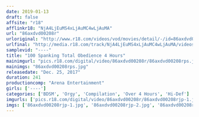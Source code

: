 ```yaml
---
date: 2019-01-13
draft: false
affsite: "r18"
afflinkr18: "NjA4LjEuMS4xLjAuMC4wLjAuMA"
url: "86axdvd00208r"
urloriginal: "http://www.r18.com/videos/vod/movies/detail/-/id=86axdvd00208r"
urlfinal: "http://media.r18.com/track/NjA4LjEuMS4xLjAuMC4wLjAuMA/videos/vod/movies/detail/-/id=86axdvd00208r"
samplevid: "----"
title: "100 Spanking Total Obedience 4 Hours"
mainimgurl: "pics.r18.com/digital/video/86axdvd00208r/86axdvd00208rps.jpg"
mainimgs: "86axdvd00208rps.jpg"
releasedate: "Dec. 25, 2017"
duration: 241
productioncomp: "Arena Entertainment"
girls: ['----']
categories: ['BDSM', 'Orgy', 'Compilation', 'Over 4 Hours', 'Hi-Def']
imgurls: ['pics.r18.com/digital/video/86axdvd00208r/86axdvd00208rjp-1.jpg', 'pics.r18.com/digital/video/86axdvd00208r/86axdvd00208rjp-2.jpg', 'pics.r18.com/digital/video/86axdvd00208r/86axdvd00208rjp-3.jpg', 'pics.r18.com/digital/video/86axdvd00208r/86axdvd00208rjp-4.jpg', 'pics.r18.com/digital/video/86axdvd00208r/86axdvd00208rjp-5.jpg', 'pics.r18.com/digital/video/86axdvd00208r/86axdvd00208rjp-6.jpg', 'pics.r18.com/digital/video/86axdvd00208r/86axdvd00208rjp-7.jpg', 'pics.r18.com/digital/video/86axdvd00208r/86axdvd00208rjp-8.jpg', 'pics.r18.com/digital/video/86axdvd00208r/86axdvd00208rjp-9.jpg', 'pics.r18.com/digital/video/86axdvd00208r/86axdvd00208rjp-10.jpg', 'pics.r18.com/digital/video/86axdvd00208r/86axdvd00208rjp-11.jpg', 'pics.r18.com/digital/video/86axdvd00208r/86axdvd00208rjp-12.jpg', 'pics.r18.com/digital/video/86axdvd00208r/86axdvd00208rjp-13.jpg', 'pics.r18.com/digital/video/86axdvd00208r/86axdvd00208rjp-14.jpg', 'pics.r18.com/digital/video/86axdvd00208r/86axdvd00208rjp-15.jpg', 'pics.r18.com/digital/video/86axdvd00208r/86axdvd00208rjp-16.jpg', 'pics.r18.com/digital/video/86axdvd00208r/86axdvd00208rjp-17.jpg', 'pics.r18.com/digital/video/86axdvd00208r/86axdvd00208rjp-18.jpg', 'pics.r18.com/digital/video/86axdvd00208r/86axdvd00208rjp-19.jpg', 'pics.r18.com/digital/video/86axdvd00208r/86axdvd00208rjp-20.jpg']
imgs: ['86axdvd00208rjp-1.jpg', '86axdvd00208rjp-2.jpg', '86axdvd00208rjp-3.jpg', '86axdvd00208rjp-4.jpg', '86axdvd00208rjp-5.jpg', '86axdvd00208rjp-6.jpg', '86axdvd00208rjp-7.jpg', '86axdvd00208rjp-8.jpg', '86axdvd00208rjp-9.jpg', '86axdvd00208rjp-10.jpg', '86axdvd00208rjp-11.jpg', '86axdvd00208rjp-12.jpg', '86axdvd00208rjp-13.jpg', '86axdvd00208rjp-14.jpg', '86axdvd00208rjp-15.jpg', '86axdvd00208rjp-16.jpg', '86axdvd00208rjp-17.jpg', '86axdvd00208rjp-18.jpg', '86axdvd00208rjp-19.jpg', '86axdvd00208rjp-20.jpg']
---
```

